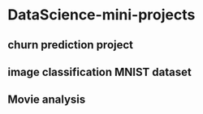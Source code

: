 # DataScience-mini-projects
## churn prediction project
## image classification MNIST dataset
## Movie analysis
